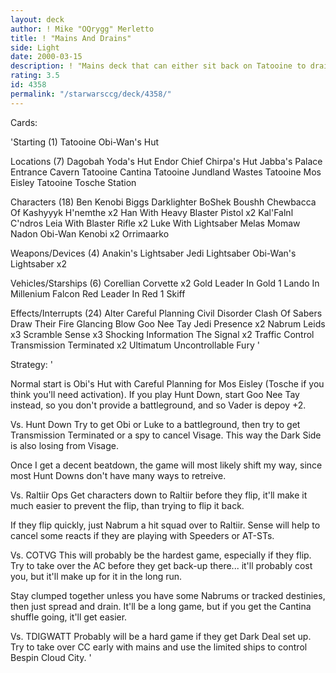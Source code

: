 ```yaml
---
layout: deck
author: ! Mike "OQrygg" Merletto
title: ! "Mains And Drains"
side: Light
date: 2000-03-15
description: ! "Mains deck that can either sit back on Tatooine to drain, or bring the fight to the opponent's turf."
rating: 3.5
id: 4358
permalink: "/starwarsccg/deck/4358/"
---
```

Cards: 

'Starting (1)
Tatooine Obi-Wan's Hut

Locations (7)
Dagobah Yoda's Hut
Endor Chief Chirpa's Hut
Jabba's Palace Entrance Cavern
Tatooine Cantina
Tatooine Jundland Wastes
Tatooine Mos Eisley
Tatooine Tosche Station

Characters (18)
Ben Kenobi
Biggs Darklighter
BoShek
Boushh
Chewbacca Of Kashyyyk
H'nemthe x2
Han With Heavy Blaster Pistol x2
Kal'Falnl C'ndros
Leia With Blaster Rifle x2
Luke With Lightsaber
Melas
Momaw Nadon
Obi-Wan Kenobi x2
Orrimaarko

Weapons/Devices (4)
Anakin's Lightsaber
Jedi Lightsaber
Obi-Wan's Lightsaber x2

Vehicles/Starships (6)
Corellian Corvette x2
Gold Leader In Gold 1
Lando In Millenium Falcon
Red Leader In Red 1
Skiff

Effects/Interrupts (24)
Alter
Careful Planning
Civil Disorder
Clash Of Sabers
Draw Their Fire
Glancing Blow
Goo Nee Tay
Jedi Presence x2
Nabrum Leids x3
Scramble
Sense x3
Shocking Information
The Signal x2
Traffic Control
Transmission Terminated x2
Ultimatum
Uncontrollable Fury '

Strategy: '

Normal start is Obi's Hut with Careful Planning for Mos Eisley (Tosche if you think you'll need activation). If you play Hunt Down, start Goo Nee Tay instead, so you don't provide a battleground, and so Vader is depoy +2.

Vs. Hunt Down
Try to get Obi or Luke to a battleground, then try to get Transmission Terminated or a spy to cancel Visage. This way the Dark Side is also losing from Visage.

Once I get a decent beatdown, the game will most likely shift my way, since most Hunt Downs don't have many ways to retreive.

Vs. Raltiir Ops
Get characters down to Raltiir before they flip, it'll make it much easier to prevent the flip, than trying to flip it back.

If they flip quickly, just Nabrum a hit squad over to Raltiir. Sense will help to cancel some reacts if they are playing with Speeders or AT-STs.

Vs. COTVG
This will probably be the hardest game, especially if they flip. Try to take over the AC before they get back-up there... it'll probably cost you, but it'll make up for it in the long run.

Stay clumped together unless you have some Nabrums or tracked destinies, then just spread and drain. It'll be a long game, but if you get the Cantina shuffle going, it'll get easier.

Vs. TDIGWATT
Probably will be a hard game if they get Dark Deal set up. Try to take over CC early with mains and use the limited ships to control Bespin Cloud City. '
